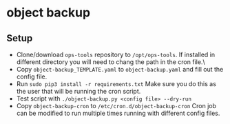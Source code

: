 # object backup
## Setup
- Clone/download `ops-tools` repository to `/opt/ops-tools`. If installed in different directory you will need to chang the path in the cron file.\
- Copy `object-backup_TEMPLATE.yaml` to `object-backup.yaml` and fill out the config file.
- Run `sudo pip3 install -r requirements.txt` Make sure you do this as the user that will be running the cron script.
- Test script with `./object-backup.py <config file> --dry-run`
- Copy `object-backup-cron` to `/etc/cron.d/object-backup-cron` Cron job can be modified to run multiple times running with different config files.